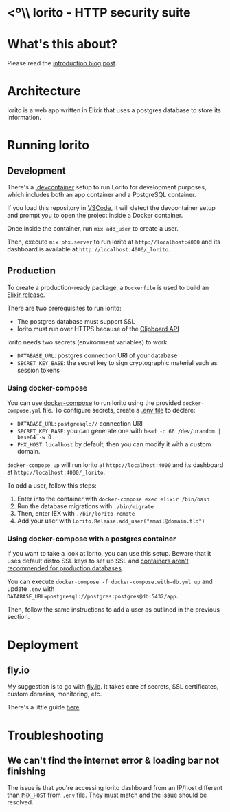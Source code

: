 # <º\\\ lorito - HTTP security suite

# What's this about?

Please read the [introduction blog post](https://csal.medium.com/introducing-lorito-a-security-http-suite-153c6df05516).

# Architecture

lorito is a web app written in Elixir
that uses a postgres database to store its information.

# Running lorito

## Development

There's a [.devcontainer](https://containers.dev/) setup
to run Lorito for development purposes,
which includes both an app container and a PostgreSQL container.

If you load this repository in [VSCode](https://code.visualstudio.com/),
it will detect the devcontainer setup
and prompt you to open the project inside a Docker container.

Once inside the container, run `mix add_user` to create a user.

Then, execute `mix phx.server` to run lorito at `http://localhost:4000`
and its dashboard is available at `http://localhost:4000/_lorito`.

## Production

To create a production-ready package,
a `Dockerfile` is used to build an [Elixir release](https://hexdocs.pm/mix/Mix.Tasks.Release.html#module-why-releases).

There are two prerequisites to run lorito:

- The postgres database must support SSL
- lorito must run over HTTPS because of the [Clipboard API](https://developer.mozilla.org/en-US/docs/Web/API/Clipboard_API#security_considerations)

lorito needs two secrets (environment variables) to work:

- `DATABASE_URL`: postgres connection URI of your database
- `SECRET_KEY_BASE`: the secret key to sign cryptographic material such as session tokens

### Using docker-compose

You can use [docker-compose](https://docs.docker.com/compose/) to run lorito
using the provided `docker-compose.yml` file.
To configure secrets,
create a [.env file](https://docs.docker.com/compose/how-tos/environment-variables/variable-interpolation/#env-file) to declare:

* `DATABASE_URL`: `postgresql://` connection URI
* `SECRET_KEY_BASE`: you can generate one with `head -c 66 /dev/urandom | base64 -w 0`
* `PHX_HOST`: `localhost` by default, then you can modify it with a custom domain.

`docker-compose up` will run lorito at `http://localhost:4000`
and its dashboard at `http://localhost:4000/_lorito`.

To add a user, follow this steps:
1. Enter into the container with `docker-compose exec elixir /bin/bash`
2. Run the database migrations with `./bin/migrate`
3. Then, enter IEX with `./bin/lorito remote`
4. Add your user with `Lorito.Release.add_user("email@domain.tld")`

### Using docker-compose with a postgres container

If you want to take a look at lorito, you can use this setup.
Beware that it uses default distro SSL keys to set up SSL
and [containers aren't recommended for production databases](https://vsupalov.com/database-in-docker/).

You can execute `docker-compose -f docker-compose.with-db.yml up`
and update `.env` with `DATABASE_URL=postgresql://postgres:postgres@db:5432/app`.

Then, follow the same instructions to add a user
as outlined in the previous section.

# Deployment

## fly.io

My suggestion is to go with [fly.io](https://fly.io).
It takes care of secrets, SSL certificates, custom domains, monitoring, etc.

There's a little guide [here](docs/fly_io_deployment.md).

# Troubleshooting

## We can't find the internet error & loading bar not finishing

The issue is that you're accessing lorito dashboard
from an IP/host different than `PHX_HOST` from `.env` file.
They must match and the issue should be resolved.
